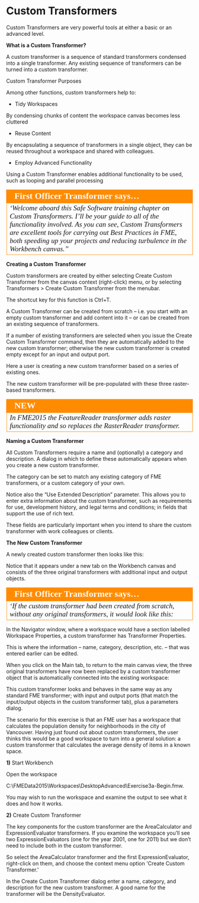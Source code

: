 # Custom Transformers

Custom Transformers are very powerful tools at either a basic or an advanced level.

**What is a Custom Transformer?**

A custom transformer is a sequence of standard transformers condensed into a single transformer. Any existing sequence of transformers can be turned into a custom transformer.

Custom Transformer Purposes

Among other functions, custom transformers help to:

- Tidy Workspaces

By condensing chunks of content the workspace canvas becomes less cluttered

- Reuse Content

By encapsulating a sequence of transformers in a single object, they can be reused throughout a workspace and shared with colleagues.

- Employ Advanced Functionality

Using a Custom Transformer enables additional functionality to be used, such as looping and parallel processing

<!--Person X Says Section-->

<table style="border-spacing: 0px">
<tr>
<td style="vertical-align:middle;background-color:darkorange;border: 2px solid darkorange">
<i class="fa fa-quote-left fa-lg fa-pull-left fa-fw" style="color:white;padding-right: 12px;vertical-align:text-top"></i>
<span style="color:white;font-size:x-large;font-weight: bold;font-family:serif">First Officer Transformer says…</span>
</td>
</tr>

<tr>
<td style="border: 1px solid darkorange">
<span style="font-family:serif; font-style:italic; font-size:larger">
‘Welcome aboard this Safe Software training chapter on Custom
Transformers. I’ll be your guide to all of the functionality involved.
As you can see, Custom Transformers are excellent tools for carrying out Best Practices
in FME, both speeding up your projects and reducing turbulence in the Workbench
canvas.”
</span>
</td>
</tr>
</table>

**Creating a Custom Transformer**

Custom transformers are created by either selecting Create Custom Transformer from the canvas context (right-click) menu, or by selecting Transformers > Create Custom Transformer from the menubar.

The shortcut key for this function is Ctrl+T.

A Custom Transformer can be created from scratch – i.e. you start with an empty custom transformer and add content into it – or can be created from an existing sequence of transformers.

If a number of existing transformers are selected when you issue the Create Custom Transformer command, then they are automatically added to the new custom transformer; otherwise the new custom transformer is created empty except for an input and output port.

Here a user is creating a new custom transformer based on a series of existing ones.

The new custom transformer will be pre-populated with these three raster-based transformers.

<table style="border-spacing: 0px">
<tr>
<td style="vertical-align:middle;background-color:darkorange;border: 2px solid darkorange">
<i class="fa fa-bolt fa-lg fa-pull-left fa-fw" style="color:white;padding-right: 12px;vertical-align:text-top"></i>
<span style="color:white;font-size:x-large;font-weight: bold;font-family:serif">NEW</span>
</td>
</tr>

<tr>
<td style="border: 1px solid darkorange">
<span style="font-family:serif; font-style:italic; font-size:larger">
In FME2015 the FeatureReader transformer adds raster functionality and so
replaces the RasterReader transformer.
</span>
</td>
</tr>
</table>

**Naming a Custom Transformer**

All Custom Transformers require a name and (optionally) a category and description. A dialog in which to define these automatically appears when you create a new custom transformer.

The category can be set to match any existing category of FME transformers, or a custom category of your own.

Notice also the “Use Extended Description” parameter. This allows you to enter extra information about the custom transformer, such as requirements for use, development history, and legal terms and conditions; in fields that support the use of rich text.

These fields are particularly important when you intend to share the custom transformer with work colleagues or clients.

**The New Custom Transformer**

A newly created custom transformer then looks like this:

Notice that it appears under a new tab on the Workbench canvas and consists of the three original transformers with additional input and output objects.

<table style="border-spacing: 0px">
<tr>
<td style="vertical-align:middle;background-color:darkorange;border: 2px solid darkorange">
<i class="fa fa-quote-left fa-lg fa-pull-left fa-fw" style="color:white;padding-right: 12px;vertical-align:text-top"></i>
<span style="color:white;font-size:x-large;font-weight: bold;font-family:serif">First Officer Transformer says…</span>
</td>
</tr>

<tr>
<td style="border: 1px solid darkorange">
<span style="font-family:serif; font-style:italic; font-size:larger">
‘If the custom transformer had been created from scratch, without any
original transformers, it would look like this:
</span>
</td>
</tr>
</table>

In the Navigator window, where a workspace would have a section labelled Workspace Properties, a custom transformer has Transformer Properties.

This is where the information – name, category, description, etc. – that was entered earlier can be edited.

When you click on the Main tab, to return to the main canvas view, the three original transformers have now been replaced by a custom transformer object that is automatically connected into the existing workspace:

This custom transformer looks and behaves in the same way as any standard FME transformer; with input and output ports (that match the input/output objects in the custom transformer tab), plus a parameters dialog.

The scenario for this exercise is that an FME user has a workspace that calculates the population density for neighborhoods in the city of Vancouver. Having just found out about custom transformers, the user thinks this would be a good workspace to turn into a general solution: a custom transformer that calculates the average density of items in a known space.

**1)** Start Workbench

Open the workspace 

C:\FMEData2015\Workspaces\DesktopAdvanced\Exercise3a-Begin.fmw.

You may wish to run the workspace and examine the output to see what it does and how it works.

**2)** Create Custom Transformer

The key components for the custom transformer are the AreaCalculator and ExpressionEvaluator transformers. If you examine the workspace you’ll see two ExpressionEvaluators (one for the year 2001, one for 2011) but we don’t need to include both in the custom transformer.

So select the AreaCalculator transformer and the first ExpressionEvaluator, right-click on them, and choose the context menu option 'Create Custom Transformer.'

In the Create Custom Transformer dialog enter a name, category, and description for the new custom transformer. A good name for the transformer will be the DensityEvaluator.